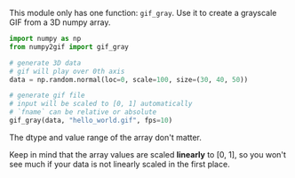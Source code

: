 This module only has one function: `gif_gray`. Use it to create a grayscale GIF
from a 3D numpy array. 

```python
import numpy as np
from numpy2gif import gif_gray

# generate 3D data
# gif will play over 0th axis
data = np.random.normal(loc=0, scale=100, size=(30, 40, 50))

# generate gif file
# input will be scaled to [0, 1] automatically
# `fname` can be relative or absolute
gif_gray(data, "hello_world.gif", fps=10)
```

The dtype and value range of the array don't matter. 

Keep in mind that the array values are scaled **linearly** to [0, 1], so you 
won't see much if your data is not linearly scaled in the first place.
